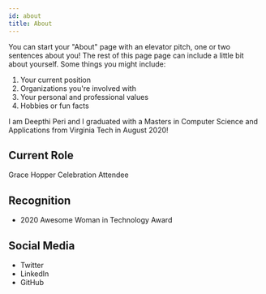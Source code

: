 ```yaml
---
id: about
title: About
---
```


You can start your "About" page with an elevator pitch, one or two
sentences about you! The rest of this page page can
include a little bit about yourself. Some things you
might include:

1. Your current position
1. Organizations you're involved with
1. Your personal and professional values
1. Hobbies or fun facts

I am Deepthi Peri and I graduated with a Masters in Computer Science and Applications from Virginia Tech in August 2020! 

## Current Role

Grace Hopper Celebration Attendee

## Recognition

- 2020 Awesome Woman in Technology Award

## Social Media

- Twitter
- LinkedIn
- GitHub
